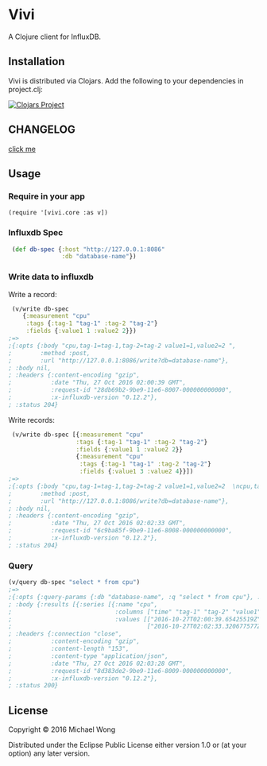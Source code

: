 # Vivi

A Clojure client for InfluxDB.

## Installation

Vivi is distributed via Clojars. Add the following to your dependencies in project.clj:

[![Clojars Project](https://img.shields.io/clojars/v/defclass/vivi.svg)](https://clojars.org/defclass/vivi)

## CHANGELOG

[click me](https://github.com/defclass/vivi/blob/master/CHANGELOG.md)

## Usage

### Require in your app
`(require '[vivi.core :as v])`

### Influxdb Spec

```clojure
 (def db-spec {:host "http://127.0.0.1:8086"
               :db "database-name"})
 ```



### Write data to influxdb

Write a record: 

```clojure
 (v/write db-spec
    {:measurement "cpu"
     :tags {:tag-1 "tag-1" :tag-2 "tag-2"}
     :fields {:value1 1 :value2 2}})
;=>
;{:opts {:body "cpu,tag-1=tag-1,tag-2=tag-2 value1=1,value2=2 ",
;        :method :post,
;        :url "http://127.0.0.1:8086/write?db=database-name"},
; :body nil,
; :headers {:content-encoding "gzip",
;           :date "Thu, 27 Oct 2016 02:00:39 GMT",
;           :request-id "28db69b2-9be9-11e6-8007-000000000000",
;           :x-influxdb-version "0.12.2"},
; :status 204}

```

Write records:

```clojure
 (v/write db-spec [{:measurement "cpu"
                   :tags {:tag-1 "tag-1" :tag-2 "tag-2"}
                   :fields {:value1 1 :value2 2}}
                   {:measurement "cpu"
                    :tags {:tag-1 "tag-1" :tag-2 "tag-2"}
                    :fields {:value1 3 :value2 4}}])
;=>
;{:opts {:body "cpu,tag-1=tag-1,tag-2=tag-2 value1=1,value2=2  \ncpu,tag-1=tag-1,tag-2=tag-2 value1=3,value2=4 ",
;        :method :post,
;        :url "http://127.0.0.1:8086/write?db=database-name"},
; :body nil,
; :headers {:content-encoding "gzip",
;           :date "Thu, 27 Oct 2016 02:02:33 GMT",
;           :request-id "6c9ba85f-9be9-11e6-8008-000000000000",
;           :x-influxdb-version "0.12.2"},
; :status 204}
```


### Query
```clojure
(v/query db-spec "select * from cpu")
;=>   
;{:opts {:query-params {:db "database-name", :q "select * from cpu"}, :method :get, :url "http://127.0.0.1:8086/query"},
; :body {:results [{:series [{:name "cpu",
;                             :columns ["time" "tag-1" "tag-2" "value1" "value2"],
;                             :values [["2016-10-27T02:00:39.65425519Z" "tag-1" "tag-2" 1 2]
;                                      ["2016-10-27T02:02:33.320677577Z" "tag-1" "tag-2" 3 4]]}]}]},
; :headers {:connection "close",
;           :content-encoding "gzip",
;           :content-length "153",
;           :content-type "application/json",
;           :date "Thu, 27 Oct 2016 02:03:28 GMT",
;           :request-id "8d383de2-9be9-11e6-8009-000000000000",
;           :x-influxdb-version "0.12.2"},
; :status 200}
```

## License

Copyright © 2016 Michael Wong

Distributed under the Eclipse Public License either version 1.0 or (at
your option) any later version.
